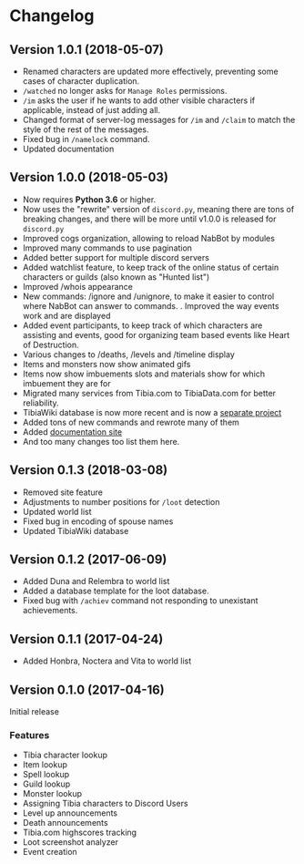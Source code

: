 # Changelog

## Version 1.0.1 (2018-05-07)
- Renamed characters are updated more effectively, preventing some cases of character duplication.
- `/watched` no longer asks for `Manage Roles` permissions.
- `/im` asks the user if he wants to add other visible characters if applicable, instead of just adding all.
- Changed format of server-log messages for `/im` and `/claim` to match the style of the rest of the messages.
- Fixed bug in `/namelock` command.
- Updated documentation


## Version 1.0.0 (2018-05-03)
- Now requires **Python 3.6** or higher.
- Now uses the "rewrite" version of `discord.py`, meaning there are tons of breaking changes, and there will be more
until v1.0.0 is released for `discord.py`
- Improved cogs organization, allowing to reload NabBot by modules
- Improved many commands to use pagination
- Added better support for multiple discord servers
- Added watchlist feature, to keep track of the online status of certain characters or guilds (also known as "Hunted list")
- Improved /whois appearance
- New commands: /ignore and /unignore, to make it easier to control where NabBot can answer to commands.
. Improved the way events work and are displayed
- Added event participants, to keep track of which characters are assisting and events, good for organizing team based events like Heart of Destruction.
- Various changes to /deaths, /levels and /timeline display
- Items and monsters now show animated gifs
- Items now show imbuements slots and materials show for which imbuement they are for
- Migrated many services from Tibia.com to TibiaData.com for better reliability.
- TibiaWiki database is now more recent and is now a [separate project](https://github.com/Galarzaa90/tibiawiki-sql)
- Added tons of new commands and rewrote many of them
- Added [documentation site](https://galarzaa90.github.io/NabBot/)
- And too many changes too list them here.

## Version 0.1.3 (2018-03-08)
- Removed site feature
- Adjustments to number positions for `/loot` detection
- Updated world list
- Fixed bug in encoding of spouse names
- Updated TibiaWiki database

## Version 0.1.2 (2017-06-09)
- Added Duna and Relembra to world list
- Added a database template for the loot database.
- Fixed bug with `/achiev` command not responding to unexistant achievements.

## Version 0.1.1 (2017-04-24)
- Added Honbra, Noctera and Vita to world list

## Version 0.1.0 (2017-04-16)
Initial release

### Features
- Tibia character lookup
- Item lookup
- Spell lookup
- Guild lookup
- Monster lookup
- Assigning Tibia characters to Discord Users
- Level up announcements
- Death announcements
- Tibia.com highscores tracking
- Loot screenshot analyzer
- Event creation


